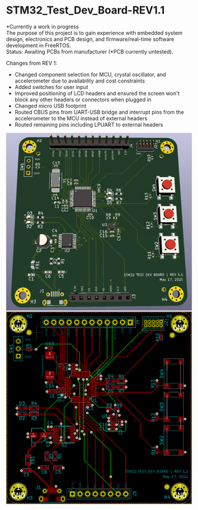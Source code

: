 # STM32_Test_Dev_Board-REV1.1
*Currently a work in progress<br/>
The purpose of this project is to gain experience with embedded system design, electronics and PCB design, and firmware/real-time software development in FreeRTOS.<br/>
Status: Awaiting PCBs from manufacturer (*PCB currently untested).

Changes from REV 1:
- Changed component selection for MCU, crystal oscillator, and accelerometer due to availability and cost constraints
- Added switches for user input
- Improved positioning of LCD headers and ensured the screen won't block any other headers or connectors when plugged in
- Changed micro USB footprint
- Routed CBUS pins from UART-USB bridge and interrupt pins from the accelerometer to the MCU instead of external headers
- Routed remaining pins including LPUART to external headers

![PCB 3D View](https://github.com/tylerb32/Repo_Images/blob/main/STM32_Test_Dev_Board_REV1_1-PCB_3D_View.png?raw=true)
![PCB Routing](https://github.com/tylerb32/Repo_Images/blob/main/STM32_Test_Dev_Board_REV1_1-PCB_Routing.png?raw=true)
